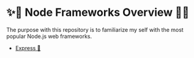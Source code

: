 # ✨🐉 Node Frameworks Overview 🐉✨

The purpose with this repository is to familiarize my self with the most popular Node.js web frameworks.

- [Express 🐲](./express/README.md)